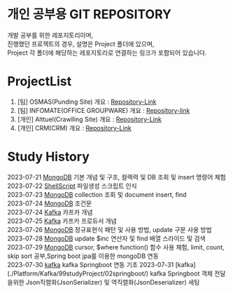 # 개인 공부용 GIT REPOSITORY

개발 공부를 위한 레포지토리이며,  
진행했던 프로젝트의 경우, 설명은 Project 폴더애 있으며,  
Project 각 폴더에 해당하는 레포지토리로 연결하는 링크가 포함되어 있습니다.


# ProjectList
1. [팀] OSMAS(Punding Site) 개요 : [Repository-Link](./Project/OSMAS/)
2. [팀] INFOMATE(OFFICE GROUPWARE) 개요 : [Repository-link](./Project/INFOMATE/)
3. [개인] Alttuel(Crawlling Site) 개요 : [Repository-Link](./Project/alttuel/)
4. [개인] CRM(CRM) 개요 : [Repository-Link](./Project/CRM/)



# Study History
2023-07-21 [MongoDB](./DB//NOSQL/MongoDB/) 기본 개념 및 구조, 컬렉력 및 DB 조회 및 insert 명령어 체험  
2023-07-22 [ShellScript](./Langauge/ShellScript/) 파일생성 스크립트 인식  
2023-07-23 [MongoDB](./DB//NOSQL/MongoDB/) collection 조회 및 document insert, find   
2023-07-24 [MongoDB](./DB//NOSQL/MongoDB/) 조건문  
2023-07-24 [Kafka](./Platform/Kafka/) 카프카 개념  
2023-07-25 [Kafka](./Platform/Kafka/) 카프카 프로듀서 개념  
2023-07-26 [MongoDB](./DB//NOSQL/MongoDB/) 정규표현식 패턴 및 사용 방법, update 구문 사용 방법  
2023-07-28 [MongoDB](./DB//NOSQL/MongoDB/) update $inc 연산자 및 find 배열 스라이드 및 검색  
2023-07-29 [MongoDB](./DB//NOSQL/MongoDB/) cursor, $where function() 함수 사용 체험, limit, count, skip sort 공부,Spring boot jpa를 이용한 mongoDB 연동  
2023-07-30 [kafka](./Platform/Kafka/99studyProject/02springboot/) kafka Springboot 연동 기초
2023-07-31 [kafka] (./Platform/Kafka/99studyProject/02springboot/) kafka Springboot 객체 전달을위한 Json직렬화(JsonSerializer) 및 역직렬화(JsonDeserializer) 세팅 

